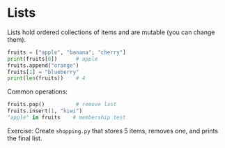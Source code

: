 # Lists

Lists hold ordered collections of items and are mutable (you can change them).

```python
fruits = ["apple", "banana", "cherry"]
print(fruits[0])      # apple
fruits.append("orange")
fruits[1] = "blueberry"
print(len(fruits))    # 4
```

Common operations:

```python
fruits.pop()          # remove last
fruits.insert(1, "kiwi")
"apple" in fruits    # membership test
```

Exercise: Create `shopping.py` that stores 5 items, removes one, and prints the final list.
